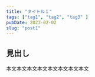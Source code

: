 ```yaml
---
title: "タイトル１"
tags: ["tag1", "tag2", "tag3" ]
pubDate: 2023-02-02
slug: "post1"
---
```


## 見出し

本文本文本文本文本文本文本文本文